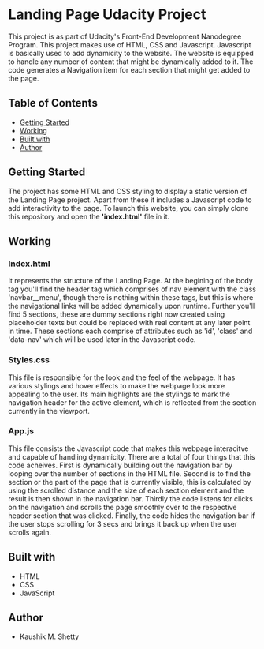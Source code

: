 # Landing Page Udacity Project

This project is as part of Udacity's Front-End Development Nanodegree Program. This project makes use of HTML, CSS and Javascript. Javascript is basically used to add dynamicity to the website. The website is equipped to handle any number of content that might be dynamically added to it. The code generates a Navigation item for each section that might get added to the page. 

## Table of Contents

* [Getting Started](#gettingstarted)
* [Working](#working)
* [Built with](#builtwith)
* [Author](#author)

## Getting Started

The project has some HTML and CSS styling to display a static version of the Landing Page project. Apart from these it includes a Javascript code to add interactivity to the page. To launch this website, you can simply clone this repository and open the **'index.html'** file in it.

## Working 

### Index.html
It represents the structure of the Landing Page. At the begining of the body tag you'll find the header tag which comprises of nav element with the class 'navbar__menu', though there is nothing within these tags, but this is where the navigational links will be added dynamically upon runtime. Further you'll find 5 sections, these are dummy sections right now created using placeholder texts but could be replaced with real content at any later point in time. These sections each comprise of attributes such as 'id', 'class' and 'data-nav' which will be used later in the Javascript code.

### Styles.css
This file is responsible for the look and the feel of the webpage. It has various stylings and hover effects to make the webpage look more appealing to the user. Its main highlights are the stylings to mark the navigation header for the active element, which is reflected from the section currently in the viewport.

### App.js
This file consists the Javascript code that makes this webpage interacitve and capable of handling dynamicity. There are a total of four things that this code acheives. First is dynamically building out the navigation bar by looping over the number of sections in the HTML file. Second is to find the section or the part of the page that is currently visible, this is calculated by using the scrolled distance and the size of each section element and the result is then shown in the navigation bar. Thirdly the code listens for clicks on the navigation and scrolls the page smoothly over to the respective header section that was clicked. Finally, the code hides the navigation bar if the user stops scrolling for 3 secs and brings it back up when the user scrolls again.

## Built with

* HTML
* CSS
* JavaScript

## Author

* Kaushik M. Shetty
